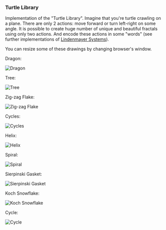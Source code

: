 ### Turtle Library

Implementation of the "Turtle Library".
Imagine that you're turtle crawling on a plane.
There are only 2 actions: move forward or turn left-right on some angle.
It is possible to create huge number of unique and beautiful
fractals using only two actions. And encode these actions in some
"words" (see further implementations of
[Lindenmayer Systems](../04_Lindenmayer_Systems)).

You can resize some of these drawings by changing browser's window.

Dragon:

![Dragon](../data/2019.01.05-dragon.png)

Tree:

![Tree](../data/2019.01.05-tree.png)

Zig-zag Flake:

![Zig-zag Flake](../data/2019.01.05-zig-zag.png)

Cycles:

![Cycles](../data/2019.01.05-cycles.png)

Helix:

![Helix](../data/2019.01.05-helix.png)

Spiral:

![Spiral](../data/2019.01.05-spiral.png)

Sierpinski Gasket:

![Sierpinski Gasket](../data/2019.01.05-triangle.png)

Koch Snowflake:

![Koch Snowflake](../data/2019.01.05-koch-snowflake.png)

Cycle:

![Cycle](../data/2019.01.05-cycle.png)
